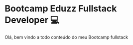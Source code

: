 # Bootcamp Eduzz Fullstack Developer :computer:



Olá, bem vindo a todo conteúdo do meu Bootcamp fullstack
